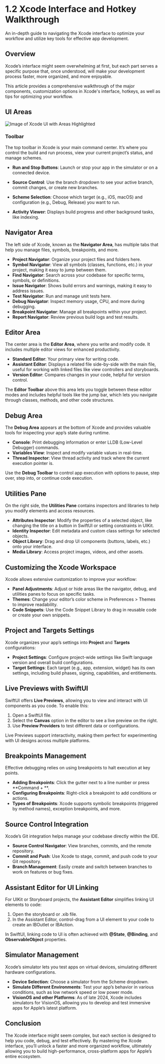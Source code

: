 # 1.2 Xcode Interface and Hotkey Walkthrough
An in-depth guide to navigating the Xcode interface 
to optimize your workflow and utilize key tools for effective app development.

## Overview

Xcode’s interface might seem overwhelming at first, 
but each part serves a specific purpose that, once understood, 
will make your development process faster, more organized, and more enjoyable. 

This article provides a comprehensive walkthrough of the major components, 
customization options in Xcode's interface, hotkeys, 
as well as tips for optimizing your workflow.

## UI Areas

![Image of Xcode UI with Areas Highlighted](xcode_ui)

### Toolbar

The top toolbar in Xcode is your main command center.
It’s where you control the build and run process, 
view your current project’s status, and manage schemes.

- **Run and Stop Buttons**: Launch or stop your app in the simulator or on a connected device.
- **Source Control**: Use the branch dropdown to see your active branch, commit changes, or create new branches.

- **Scheme Selection**: Choose which target (e.g., iOS, macOS) and configuration (e.g., Debug, Release) you want to run.
- **Activity Viewer**: Displays build progress and other background tasks, like indexing.

## Navigator Area

The left side of Xcode, known as the **Navigator Area**, has multiple tabs that help you manage files, symbols, breakpoints, and more.

- **Project Navigator**: Organize your project files and folders here.
- **Symbol Navigator**: View all symbols (classes, functions, etc.) in your project, making it easy to jump between them.
- **Find Navigator**: Search across your codebase for specific terms, symbols, or definitions.
- **Issue Navigator**: Shows build errors and warnings, making it easy to address issues.
- **Test Navigator**: Run and manage unit tests here.
- **Debug Navigator**: Inspect memory usage, CPU, and more during debugging.
- **Breakpoint Navigator**: Manage all breakpoints within your project.
- **Report Navigator**: Review previous build logs and test results.

## Editor Area

The center area is the **Editor Area**, where you write and modify code. It includes multiple editor views for enhanced productivity.

- **Standard Editor**: Your primary view for writing code.
- **Assistant Editor**: Displays a related file side-by-side with the main file, useful for working with linked files like view controllers and storyboards.
- **Version Editor**: Compares changes in your code, helpful for version control.

The **Editor Toolbar** above this area lets you toggle between these editor modes and includes helpful tools like the jump bar, which lets you navigate through classes, methods, and other code structures.

## Debug Area

The **Debug Area** appears at the bottom of Xcode and provides valuable tools for inspecting your app’s state during runtime.

- **Console**: Print debugging information or enter LLDB (Low-Level Debugger) commands.
- **Variables View**: Inspect and modify variable values in real-time.
- **Thread Inspector**: View thread activity and track where the current execution pointer is.

Use the **Debug Toolbar** to control app execution with options to pause, step over, step into, or continue code execution.

## Utilities Pane

On the right side, the **Utilities Pane** contains inspectors and libraries to help you modify elements and access resources.

- **Attributes Inspector**: Modify the properties of a selected object, like changing the title on a button in SwiftUI or setting constraints in UIKit.
- **Identity Inspector**: Edit metadata and custom class settings for selected objects.
- **Object Library**: Drag and drop UI components (buttons, labels, etc.) onto your interface.
- **Media Library**: Access project images, videos, and other assets.

## Customizing the Xcode Workspace

Xcode allows extensive customization to improve your workflow:

- **Panel Adjustments**: Adjust or hide areas like the navigator, debug, and utilities panes to focus on specific tasks.
- **Themes**: Change your editor’s color scheme in Preferences > Themes to improve readability.
- **Code Snippets**: Use the Code Snippet Library to drag in reusable code or create your own snippets.

## Project and Targets Settings

Xcode organizes your app’s settings into **Project** and **Targets** configurations:

- **Project Settings**: Configure project-wide settings like Swift language version and overall build configurations.
- **Target Settings**: Each target (e.g., app, extension, widget) has its own settings, including build phases, signing, capabilities, and entitlements.

## Live Previews with SwiftUI

SwiftUI offers **Live Previews**, allowing you to view and interact with UI components as you code. To enable this:

1. Open a SwiftUI file.
2. Select the **Canvas** option in the editor to see a live preview on the right.
3. Use **Preview Providers** to test different data or configurations.

Live Previews support interactivity, making them perfect for experimenting with UI designs across multiple platforms.

## Breakpoints Management

Effective debugging relies on using breakpoints to halt execution at key points.

- **Adding Breakpoints**: Click the gutter next to a line number or press **Command + \**.
- **Configuring Breakpoints**: Right-click a breakpoint to add conditions or actions.
- **Types of Breakpoints**: Xcode supports symbolic breakpoints (triggered by method names), exception breakpoints, and more.

## Source Control Integration

Xcode’s Git integration helps manage your codebase directly within the IDE.

- **Source Control Navigator**: View branches, commits, and the remote repository.
- **Commit and Push**: Use Xcode to stage, commit, and push code to your Git repository.
- **Branch Management**: Easily create and switch between branches to work on features or bug fixes.

## Assistant Editor for UI Linking

For UIKit or Storyboard projects, the **Assistant Editor** simplifies linking UI elements to code:

1. Open the storyboard or .xib file.
2. In the Assistant Editor, control-drag from a UI element to your code to create an IBOutlet or IBAction.

In SwiftUI, linking code to UI is often achieved with **@State**, **@Binding**, and **ObservableObject** properties.

## Simulator Management

Xcode’s simulator lets you test apps on virtual devices, simulating different hardware configurations.

- **Device Selection**: Choose a simulator from the Scheme dropdown.
- **Simulate Different Environments**: Test your app’s behavior in various conditions, such as low network speed or low power mode.
- **VisionOS and other Platforms**: As of late 2024, Xcode includes simulators for VisionOS, allowing you to develop and test immersive apps for Apple’s latest platform.

## Conclusion

The Xcode interface might seem complex, but each section is designed to help you code, debug, and test effectively. By mastering the Xcode interface, you’ll unlock a faster and more organized workflow, ultimately allowing you to build high-performance, cross-platform apps for Apple’s entire ecosystem.
